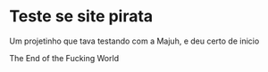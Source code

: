 # Teste se site pirata

Um projetinho que tava testando com a Majuh, e deu certo de inicio


The End of the Fucking World